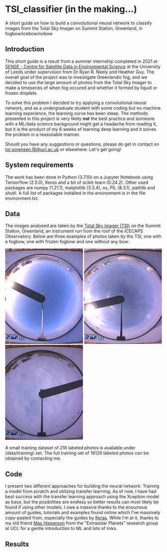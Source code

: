# TSI_classifier (in the making...)
A short guide on how to build a convolutional neural network to classify images from the Total Sky Imager on Summit Station, Greenland, in fogbow/icebow/nobow

## Introduction
This short guide is a result from a summer internship completed in 2021 at [SENSE - Centre for Satellite Data in Environmental Science](https://eo-cdt.org) at the University of Leeds under supervision from Dr Ryan R. Neely and Heather Guy. The overall goal of the project was to investigate Greenlandic fog, and we decided to use the large amount of photos from the Total Sky Imager to make a timeseries of when fog occured and whether it formed by liquid or frozen droplets. 

To solve this problem I decided to try applying a convolutional neural network, and as a undergraduate student with some coding but no machine learning experience, the learning curve has been steep. The methods presented in this project is very likely **not** the best practice and someone with a ML/data science background might get a headache from reading it, but it is the product of my 6 weeks of learning deep learning and it solves the problem in a reasonable manner. 

Should you have any suggestions or questions, please do get in contact on tor.sorensen.18@ucl.ac.uk or elsewhere. Let's get going!

## System requirements

The work has been done in Python (3.7.10) on a Jupyter Notebook using Tensorflow (2.5.0), Keras and a bit of scikit-learn (0.24.2). Other used packages are numpy (1.21.1), matplotlib (3.3.4), os, PIL (8.3.1), pathlib and shutil. A full list of packages installed in the environment is in the file environment.txt.

## Data

The images analysed are taken by the [Total Sky Imager (TSI)](ftp://ftp1.esrl.noaa.gov/psd3/arctic/summit/tsi/0_docs/Summit_Datagrams_totalskyimager.pdf) on the Summit Station, Greenland, an instrument run from the roof of the ICECAPS Observatory. Below are three examples of photos taken by the TSI, one with a fogbow, one with frozen fogbow and one without any bow:

<img src="/data/examples/fogbow.jpg" alt="fogbow" width="250"/> <img src="/data/examples/iceoptics.jpg" alt="iceoptics" width="250"/> <img src="/data/examples/no_optics.jpg" alt="no_optics" width="250"/>

A small training dataset of 218 labeled photos is avaliable under /data/training\ set. The full training set of 18129 labeled photos can be obtained by contacting me.

## Code

I present two different approaches for building the neural network: Training a model from scratch and utilizing transfer learning. As of now, I have had best success with the transfer learning approach using the Xception model as base, but the posibilities are endless so better results can most likely be found if using other models. I owe a massive thanks to the enoumous amount of guides, tutorials and examples found online which I've massively copy-pasted from, especially the guides by [Keras](https://keras.io/guides/). While I'm at it, thanks to my old friend [Max Hipperson](https://www.ucl.ac.uk/astrophysics/max-hipperson-phd-student) from the "Extrasolar Planets" research group at UCL for a gentle introduction to ML and lots of links.

## Results
